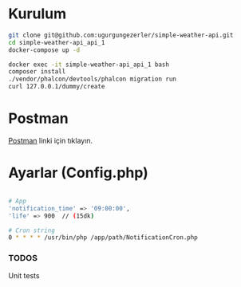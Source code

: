 # Kurulum
```sh
git clone git@github.com:ugurgungezerler/simple-weather-api.git
cd simple-weather-api_api_1
docker-compose up -d

docker exec -it simple-weather-api_api_1 bash
composer install
./vendor/phalcon/devtools/phalcon migration run
curl 127.0.0.1/dummy/create
```

# Postman
[Postman](https://documenter.getpostman.com/view/459680/SVtR1A1M?version=latest ) linki için tıklayın.

# Ayarlar (Config.php)
```sh

# App
'notification_time' => '09:00:00',
'life' => 900  // (15dk)

# Cron string  
0 * * * * /usr/bin/php /app/path/NotificationCron.php
```

### TODOS
Unit tests

